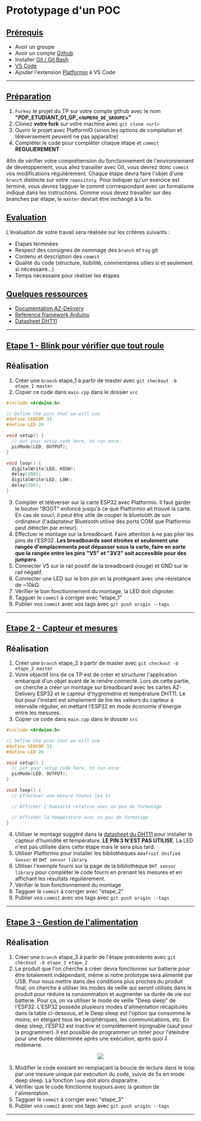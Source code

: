 # Prototypage d'un POC

## <ins>Prérequis</ins>
- Avoir un groupe
- Avoir un compte [Github](https://github.com)
- Installer [Git / Git Bash](https://gitforwindows.org/)
- [VS Code](https://code.visualstudio.com/)
- Ajouter l'extension [Platformio](https://platformio.org/platformio-ide) à VS Code

---

## <ins>Préparation</ins>
1. `Forkez` le projet du TP sur votre compte github avec le nom **"PDP_ETUDIANT_01_GP_<`NUMERO_DE_GROUPE`>"**
2. Clonez **votre fork** sur votre machine avec `git clone <url>`
3. Ouvrir le projet avec PlatformIO (sinon les options de compilation et téléversement peuvent ne pas apparaître)
4. Compléter le code pour compléter chaque étape et `commit` **REGULIEREMENT**

Afin de vérifier votre compréhension du fonctionnement de l'environnement de développement, vous allez travailler avec Git, vous devrez donc `commit` vos modifications régulièrement. Chaque étape devra faire l'objet d'une `branch` distincte sur votre `repository`. Pour indiquer qu'un exercice est terminé, vous devrez tagguer le commit corrrespondant avec un formalisme indiqué dans les instructions. Comme vous devez travailler sur des branches par étape, le `master` devrait être inchangé à la fin.

## <ins>Evaluation</ins>
L'évaluation de votre travail sera réalisée sur les critères suivants :
- Etapes terminées
- Respect des consignes de nommage des `branch` et `tag` git
- Contenu et description des `commit`
- Qualité du code (structure, lisibilité, commentaires utiles si et seulement si nécessaire...)
- Temps nécessaire pour réaliser les étapes

## <ins>Quelques ressources</ins>
- [Documentation AZ-Delivery](https://cdn.shopify.com/s/files/1/1509/1638/files/ESP_-_32_NodeMCU_Developmentboard_Datenblatt_AZ-Delivery_Vertriebs_GmbH_10f68f6c-a9bb-49c6-a825-07979441739f.pdf?v=1598356497)
- [Reference framework Arduino](https://www.arduino.cc/reference/en/)
- [Datasheet DHT11](https://www.mouser.com/datasheet/2/758/DHT11-Technical-Data-Sheet-Translated-Version-1143054.pdf)

---

## <ins>Etape 1 - Blink pour vérifier que tout roule</ins>

## Réalisation
1. Créer une `branch` etape_1 à partir de master avec `git checkout -b etape_1 master`
2. Copier ce code dans `main.cpp` dans le dossier `src`

```C
#include <Arduino.h>

// Define the pins that we will use
#define SENSOR 33
#define LED 26

void setup() {
  // put your setup code here, to run once:
  pinMode(LED, OUTPUT);
}

void loop() {
  digitalWrite(LED, HIGH);
  delay(200);
  digitalWrite(LED, LOW);
  delay(200);
}
```
3. Compiler et téléverser sur la carte ESP32 avec Platformio. Il faut garder le bouton "BOOT" enfoncé jusqu'à ce que Platformio ait trouvé la carte. En cas de souci, il peut être utile de couper le bluetooth de son ordinateur (l'adaptateur Bluetooth utilise des ports COM que Platformio peut détecter par erreur).
4. Effectuer le montage sur la breadboard. Faire attention à ne pas plier les pins de l'ESP32. **Les breadboards sont étroites et seulement une rangée d'emplacements peut dépasser sous la carte, faire en sorte que la rangée entre les pins "V5" et "3V3" soit accessible pour des jumpers**.
5. Connecter V5 sur le rail positif de la breadboard (rouge) et GND sur le rail négatif.
6. Connecter une LED sur le bon pin en la protégeant avec une résistance de ~10kΩ.
7. Vérifier le bon fonctionnement du montage, la LED doit clignoter.
8. Tagguer le `commit` à corriger avec "etape_1"
9. Publier vos `commit` avec vos tags avec `git push origin --tags`
---

## <ins>Etape 2 - Capteur et mesures</ins>

## Réalisation
1. Créer une `branch` etape_2 à partir de master avec `git checkout -b etape_2 master`
2. Votre objectif lors de ce TP est de créer et structurer l'application embarqué d'un objet avant de le rendre connecté. Lors de cette partie, on cherche a créer un montage sur breadboard avec les cartes AZ-Delivery ESP32 et le capteur d'hygrométrie et température DHT11. Le but pour l'instant est simplement de lire les valeurs du capteur à intervalle régulier, en mettant l'ESP32 en mode économie d'énergie entre les mesures.
3. Copier ce code dans `main.cpp` dans le dossier `src`

```C
#include <Arduino.h>

// Define the pins that we will use
#define SENSOR 33
#define LED 26

void setup() {
  // put your setup code here, to run once:
  pinMode(LED, OUTPUT);
}

void loop() {
  // Effectuer une mesure toutes les 5s

  // Afficher l'humidité relative avec un peu de formatage

  // Afficher la température avec un peu de formatage
}
```
4. Utiliser le montage suggéré dans la [datasheet du DHT11](https://www.mouser.com/datasheet/2/758/DHT11-Technical-Data-Sheet-Translated-Version-1143054.pdf) pour installer le capteur d'humidité et température. **LE PIN 3 N'EST PAS UTILISE**. La LED n'est pas utilisée dans cette étape mais le sera plus tard.
5. Utiliser Platformio pour installer les bibliothèques `Adafruit Unified Sensor` et `DHT sensor library`.
6. Utiliser l'exemple fourni sur la page de la bibliothèque `DHT sensor library` pour compléter le code fourni en prenant les mesures et en affichant les résultats régulièrement.
7. Vérifier le bon fonctionnement du montage
8. Tagguer le `commit` à corriger avec "etape_2"
8. Publier vos `commit` avec vos tags avec `git push origin --tags`

---

## <ins>Etape 3 - Gestion de l'alimentation</ins>

## Réalisation
1. Créer une `branch` etape_3 à partir de l'étape précédente avec `git checkout -b etape_3 etape_2`
2. Le produit que l'on cherche à créer devra fonctionner sur batterie pour être totalement indépendant, même si notre prototype sera alimenté par USB. Pour nous mettre dans des conditions plus proches du produit final, on cherche à utiliser les modes de veille qui seront utilisés dans le produit pour réduire la consommation et augmenter sa durée de vie sur batterie. Pour ça, on va utiliser le mode de veille "Deep sleep" de l'ESP32. L'ESP32 possède plusieurs modes d'alimentation récapitulés dans la table ci-dessous, et le Deep sleep est l'option qui consomme le moins, en éteigant tous les périphériques, les communications, etc. En deep sleep, l'ESP32 est inactive et complètement injoignable (sauf pour la programmer). Il est possible de programmer un timer pour l'éteindre pour une durée déterminée après une exécution, après quoi il redémarre.

<p align="center">
  <img src="https://i0.wp.com/randomnerdtutorials.com/wp-content/uploads/2019/02/POWER-MODES.jpg?w=667&quality=100&strip=all&ssl=1" />
</p>

3. Modifier le code existant en remplaçant la boucle de lecture dans le loop par une mesure unique par exécution du code, suivie de 5s en mode deep sleep. La fonction `loop` doit alors disparaître.
4. Vérifier que le code fonctionne toujours avec la gestion de l'alimentation.
5. Tagguer le `commit` à corriger avec "etape_3"
6. Publier vos `commit` avec vos tags avec `git push origin --tags`

---